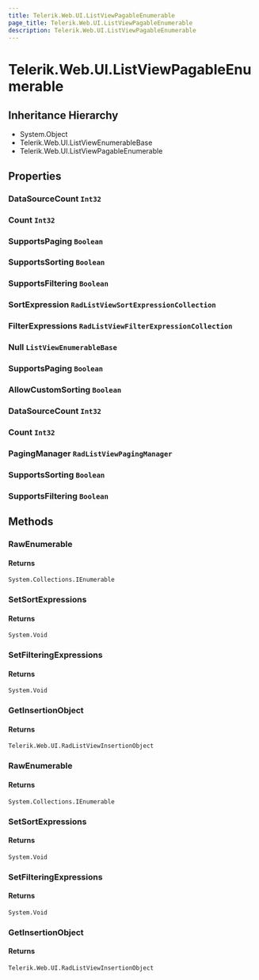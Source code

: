```yaml
---
title: Telerik.Web.UI.ListViewPagableEnumerable
page_title: Telerik.Web.UI.ListViewPagableEnumerable
description: Telerik.Web.UI.ListViewPagableEnumerable
---
```


# Telerik.Web.UI.ListViewPagableEnumerable

## Inheritance Hierarchy

* System.Object
* Telerik.Web.UI.ListViewEnumerableBase
* Telerik.Web.UI.ListViewPagableEnumerable

## Properties

###  DataSourceCount `Int32`

###  Count `Int32`

###  SupportsPaging `Boolean`

###  SupportsSorting `Boolean`

###  SupportsFiltering `Boolean`

###  SortExpression `RadListViewSortExpressionCollection`

###  FilterExpressions `RadListViewFilterExpressionCollection`

###  Null `ListViewEnumerableBase`

###  SupportsPaging `Boolean`

###  AllowCustomSorting `Boolean`

###  DataSourceCount `Int32`

###  Count `Int32`

###  PagingManager `RadListViewPagingManager`

###  SupportsSorting `Boolean`

###  SupportsFiltering `Boolean`

## Methods

###  RawEnumerable

#### Returns

`System.Collections.IEnumerable` 

###  SetSortExpressions

#### Returns

`System.Void` 

###  SetFilteringExpressions

#### Returns

`System.Void` 

###  GetInsertionObject

#### Returns

`Telerik.Web.UI.RadListViewInsertionObject` 

###  RawEnumerable

#### Returns

`System.Collections.IEnumerable` 

###  SetSortExpressions

#### Returns

`System.Void` 

###  SetFilteringExpressions

#### Returns

`System.Void` 

###  GetInsertionObject

#### Returns

`Telerik.Web.UI.RadListViewInsertionObject` 

